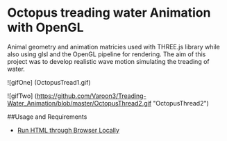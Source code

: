 # Octopus treading water Animation with OpenGL

Animal geometry and animation matricies used with THREE.js library while also using glsl and the OpenGL pipeline for rendering. The aim of this project was to develop realistic wave motion simulating the treading of water.

![gifOne] (OctopusTread1.gif)


![gifTwo] (https://github.com/Varoon3/Treading-Water_Animation/blob/master/OctopusThread2.gif "OctopusThread2")

##Usage and Requirements
* [Run HTML through Browser Locally](https://threejs.org/docs/#Manual/Introduction/How_to_run_things_locally)


